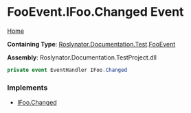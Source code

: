 # FooEvent\.IFoo\.Changed Event <a name="_Top"></a>

[Home](../../../../../README.md)

**Containing Type**: [Roslynator.Documentation.Test](../../README.md#_Top)\.[FooEvent](../README.md#_Top)

**Assembly**: Roslynator\.Documentation\.TestProject\.dll

```csharp
private event EventHandler IFoo.Changed
```

### Implements

* [IFoo.Changed](../../IFoo/Changed/README.md#_Top)
